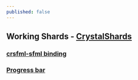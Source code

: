 ```yaml
---
published: false
---
```

## Working Shards - [CrystalShards](http://crystalshards.xyz/?sort=updated&page=1)
### [crsfml-sfml binding](https://github.com/oprypin/crsfml)
### [Progress bar](https://github.com/askn/progress)
